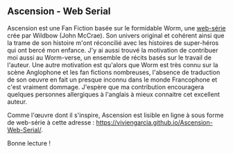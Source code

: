 ## Ascension - Web Serial

Ascension est une Fan Fiction basée sur le formidable Worm, une [web-série](https://parahumans.wordpress.com/) crée par Wildbow (John McCrae). Son univers original et cohérent ainsi que la trame de son histoire m'ont réconcilié avec les histoires de super-héros qui ont bercé mon enfance. J'y ai aussi trouvé la motivation de contribuer moi aussi au Worm-verse, un ensemble de récits basés sur le travail de l'auteur. Une autre motivation est qu'alors que Worm est très connu sur la scène Anglophone et les fan fictions nombreuses, l'absence de traduction de son oeuvre en fait un presque inconnu dans le monde Francophone et c'est vraiment dommage. J'espère que ma contribution encouragera quelques personnes allergiques à l'anglais à mieux connaitre cet excellent auteur.

Comme l'œuvre dont il s'inspire, Ascension est lisible en ligne à sous forme de web-série à cette adresse : https://viviengarcia.github.io/Ascension-Web-Serial/.

Bonne lecture !
